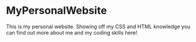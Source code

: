 # MyPersonalWebsite
This is my personal website. Showing off my CSS and HTML knowledge you can find out more about me and my coding skills here!
